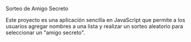 Sorteo de Amigo Secreto

Este proyecto es una aplicación sencilla en JavaScript que permite a los usuarios agregar nombres a una lista y realizar un sorteo aleatorio para seleccionar un "amigo secreto".

